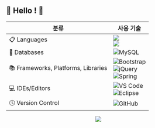 ## 👋 Hello ! 👋

<!--
**hwa3845/hwa3845** is a ✨ _special_ ✨ repository because its `README.md` (this file) appears on your GitHub profile.

Here are some ideas to get you started:

- 🔭 I’m currently working on ...
- 🌱 I’m currently learning ...
- 👯 I’m looking to collaborate on ...
- 🤔 I’m looking for help with ...
- 💬 Ask me about ...
- 📫 How to reach me: ...
- 😄 Pronouns: ...
- ⚡ Fun fact: ...
-->


| 분류                                      | 사용 기술                                                                                                       |
|-------------------------------------------|----------------------------------------------------------------------------------------------------------------|
| 📋 Languages                             | <img src="https://img.shields.io/badge/java-%23ED8B00.svg?style=for-the-badge&logo=openjdk&logoColor=white"/><br><img src="https://img.shields.io/badge/javascript-%23323330.svg?style=for-the-badge&logo=javascript&logoColor=%23F7DF1E"/>        |
| 💾 Databases                              | ![MySQL](https://img.shields.io/badge/mysql-4479A1.svg?style=for-the-badge&logo=mysql&logoColor=white)         |
| 📚 Frameworks, Platforms, Libraries       | ![Bootstrap](https://img.shields.io/badge/bootstrap-%238511FA.svg?style=for-the-badge&logo=bootstrap&logoColor=white)<br>![jQuery](https://img.shields.io/badge/jquery-%230769AD.svg?style=for-the-badge&logo=jquery&logoColor=white)<br>![Spring](https://img.shields.io/badge/spring-%236DB33F.svg?style=for-the-badge&logo=spring&logoColor=white) |
| 💻 IDEs/Editors                           | ![VS Code](https://img.shields.io/badge/Visual%20Studio%20Code-0078d7.svg?style=for-the-badge&logo=visual-studio-code&logoColor=white)<br>![Eclipse](https://img.shields.io/badge/Eclipse-FE7A16.svg?style=for-the-badge&logo=Eclipse&logoColor=white)  |
| 🕓 Version Control                        | ![GitHub](https://img.shields.io/badge/github-%23121011.svg?style=for-the-badge&logo=github&logoColor=white)    |

<p align="center"> 
  <img src="https://github-readme-stats.vercel.app/api?username=hwa3845&theme=vue&show_icons=true"/></a>
</p>


